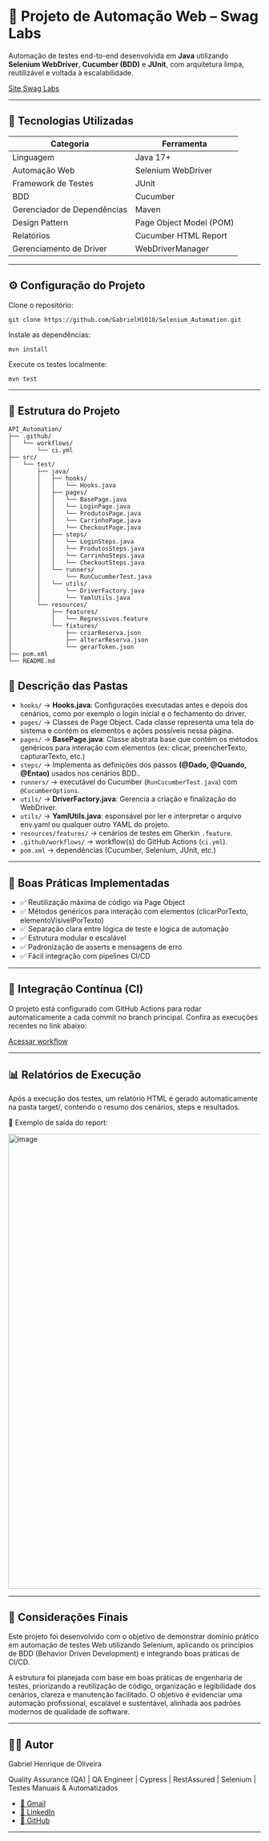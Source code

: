 # 🧪 Projeto de Automação Web – Swag Labs

Automação de testes end-to-end desenvolvida em **Java** utilizando **Selenium WebDriver**, **Cucumber (BDD)** e **JUnit**, com arquitetura limpa, reutilizável e voltada à escalabilidade.

[Site Swag Labs](https://www.saucedemo.com/)

---

## 🚀 Tecnologias Utilizadas

| Categoria | Ferramenta |
|------------|------------|
| Linguagem | Java 17+ |
| Automação Web | Selenium WebDriver |
| Framework de Testes | JUnit |
| BDD | Cucumber |
| Gerenciador de Dependências | Maven |
| Design Pattern | Page Object Model (POM) |
| Relatórios | Cucumber HTML Report |
| Gerenciamento de Driver | WebDriverManager |

---

## ⚙️ Configuração do Projeto

Clone o repositório:

```text
git clone https://github.com/GabrielH1010/Selenium_Automation.git
```

Instale as dependências:

```text
mvn install
```

Execute os testes localmente:

```text
mvn test
```
---

## 🧱 Estrutura do Projeto

```text
API_Automation/
├── .github/
│   └── workflows/
│       └── ci.yml          
├── src/                
│   └── test/
│       ├── java/
│       │   ├── hooks/
│       │   │   └── Hooks.java
│       │   ├── pages/
│       │   │   └── BasePage.java
│       │   │   └── LoginPage.java      
│       │   │   └── ProdutosPage.java      
│       │   │   └── CarrinhoPage.java      
│       │   │   └── CheckoutPage.java      
│       │   ├── steps/
│       │   │   └── LoginSteps.java
│       │   │   └── ProdutosSteps.java
│       │   │   └── CarrinhoSteps.java
│       │   │   └── CheckoutSteps.java
│       │   └── runners/
│       │       └── RunCucumberTest.java
│       │   └── utils/
│       │       └── DriverFactory.java
│       │       └── YamlUtils.java
│       └── resources/
│           ├── features/            
│           │   └── Regressivos.feature
│           └── fixtures/            
│               ├── criarReserva.json
│               ├── alterarReserva.json
│               └── gerarToken.json
├── pom.xml                         
└── README.md
```

## 📂 Descrição das Pastas
- `hooks/` → **Hooks.java**: Configurações executadas antes e depois dos cenários, como por exemplo o login inicial e o fechamento do driver.
- `pages/` → Classes de Page Object. Cada classe representa uma tela do sistema e contém os elementos e ações possíveis nessa página.
- `pages/` → **BasePage.java**: Classe abstrata base que contém os métodos genéricos para interação com elementos (ex: clicar, preencherTexto, capturarTexto, etc.)
- `steps/` → Implementa as definições dos passos **(@Dado, @Quando, @Entao)** usados nos cenários BDD..
- `runners/` → executável do Cucumber (`RunCucumberTest.java`) com `@CucumberOptions`.
- `utils/` → **DriverFactory.java**: Gerencia a criação e finalização do WebDriver.
- `utils/` → **YamlUtils.java**: esponsável por ler e interpretar o arquivo env.yaml ou qualquer outro YAML do projeto.
- `resources/features/` → cenários de testes em Gherkin `.feature`.
- `.github/workflows/` → workflow(s) do GitHub Actions (`ci.yml`).
- `pom.xml` → dependências (Cucumber, Selenium, JUnit, etc.)

---

## 🧠 Boas Práticas Implementadas

- ✅ Reutilização máxima de código via Page Object
- ✅ Métodos genéricos para interação com elementos (clicarPorTexto, elementoVisivelPorTexto)
- ✅ Separação clara entre lógica de teste e lógica de automação
- ✅ Estrutura modular e escalável
- ✅ Padronização de asserts e mensagens de erro
- ✅ Fácil integração com pipelines CI/CD

---

## 🔁 Integração Contínua (CI)
O projeto está configurado com GitHub Actions para rodar automaticamente a cada commit no branch principal.
Confira as execuções recentes no link abaixo:

[Acessar workflow](https://github.com/GabrielH1010/Selenium_Automation/actions/runs/18982704297)

---

## 📊 Relatórios de Execução

Após a execução dos testes, um relatório HTML é gerado automaticamente na pasta target/, contendo o resumo dos cenários, steps e resultados.

📸 Exemplo de saída do report:

<img width="1491" height="907" alt="image" src="https://github.com/user-attachments/assets/59bb58fa-730e-4ffe-b706-ccc6f1e0cde3" />

---

## 💬 Considerações Finais

Este projeto foi desenvolvido com o objetivo de demonstrar domínio prático em automação de testes Web utilizando Selenium, aplicando os princípios de BDD (Behavior Driven Development) e integrando boas práticas de CI/CD.

A estrutura foi planejada com base em boas práticas de engenharia de testes, priorizando a reutilização de código, organização e legibilidade dos cenários, clareza e manutenção facilitado. O objetivo é evidenciar uma automação profissional, escalável e sustentável, alinhada aos padrões modernos de qualidade de software.

---

## 👨‍💻 Autor

<p>Gabriel Henrique de Oliveira</p>
<p>Quality Assurance (QA) | QA Engineer | Cypress | RestAssured | Selenium | Testes Manuais & Automatizados</p>

- [📧 Gmail](gabrielhdeoliveira17@gmail.com)
- [💼 LinkedIn](https://www.linkedin.com/in/gabriel-henrique-de-oliveira)
- [🐙 GitHub](https://github.com/GabrielH1010)

---
